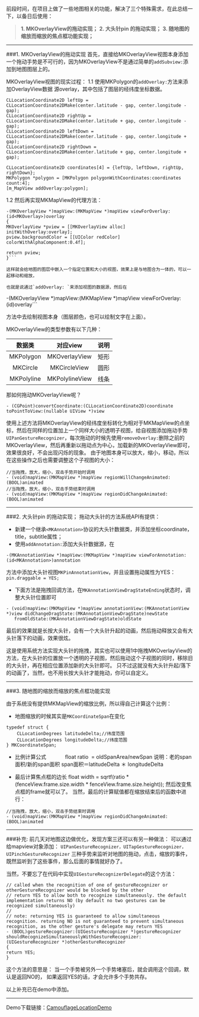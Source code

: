 前段时间，在项目上做了一些地图相关的功能，解决了三个特殊需求，在此总结一下，以备日后使用：
>**1. MKOverlayView的拖动实现；**
**2. 大头针pin 的拖动实现；**
**3. 随地图的缩放而缩放的焦点框功能实现；**

***
###1. MKOverlayView的拖动实现
首先，直接给MKOverlayView视图本身添加一个拖动手势是不可行的，因为MKOverlayView不是通过简单的`addSubview:`添加到地图图层上的。

MKOverlayView视图的现实过程：
1.1 使用MKPolygon的`addOverlay:`方法来添加OverlayView数据
源overlay，其中包括了图层的经纬度坐标数据。

```
CLLocationCoordinate2D leftUp = CLLocationCoordinate2DMake(center.latitude - gap, center.longitude - gap);
CLLocationCoordinate2D rightUp = CLLocationCoordinate2DMake(center.latitude + gap, center.longitude - gap);
CLLocationCoordinate2D leftDown = CLLocationCoordinate2DMake(center.latitude - gap, center.longitude + gap);
CLLocationCoordinate2D rightDown = CLLocationCoordinate2DMake(center.latitude + gap, center.longitude + gap);

CLLocationCoordinate2D coordinates[4] = {leftUp, leftDown, rightUp, rightDown};
MKPolygon *polygon = [MKPolygon polygonWithCoordinates:coordinates count:4];
[m_MapView addOverlay:polygon];
```

1.2 然后再实现MKMapView的代理方法：

```
-(MKOverlayView *)mapView:(MKMapView *)mapView viewForOverlay:(id<MKOverlay>)overlay
{
MKOverlayView *pview = [[MKOverlayView alloc] initWithOverlay:overlay];
pview.backgroundColor = [[UIColor redColor] colorWithAlphaComponent:0.4f];    

return pview;
}```

这样就会给地图的图层中嵌入一个指定位置和大小的视图，效果上是与地图合为一体的，可以一起移动和缩放，

也就是说通过`addOverlay: `来添加视图的数据源，然后在

```
-(MKOverlayView *)mapView:(MKMapView *)mapView viewForOverlay:(id<MKOverlay>)overlay```

方法中去绘制视图本身（图层颜色，也可以绘制文字在上面）。

MKOverlayView的类型参数有以下几种：

| 数据类    | 对应view    | 说明    |
| :-------: | :----:| :-----: |
| MKPolygon         | MKOverlayView   | 矩形      |
| MKCircle         | MKCircleView   | 圆形      |
| MKPolyline         | MKPolylineView   | 线条      |

那如何拖动MKOverlayView呢？

```
- (CGPoint)convertCoordinate:(CLLocationCoordinate2D)coordinate toPointToView:(nullable UIView *)view
```

使用上述方法将MKOverlayView的经纬度坐标转化为相对于MKMapView的点坐标，然后在同样的位置加上一个同样大小的透明子视图，给自视图添加拖动手势`UIPanGestureRecognizer`，每次拖动的时候先使用`removeOverlay:`删除之前的MKOverlayView，然后再重新以拖动点为中心，加载新的MKOverlayView即可，效果很良好，不会出现闪烁的现象。
由于地图本身可以放大，缩小，移动，所以在这些操作之后也需要调整这个子视图的大小：

```
//当拖拽，放大，缩小，双击手势开始时调用
- (void)mapView:(MKMapView *)mapView regionWillChangeAnimated:(BOOL)animated
//当拖拽，放大，缩小，双击手势结束时调用
- (void)mapView:(MKMapView *)mapView regionDidChangeAnimated:(BOOL)animated
```

***
###2. 大头针pin 的拖动实现；
拖动大头针的方法系统API有提供：
-  新建一个继承`<MKAnnotation>`协议的大头针数据类，并添加坐标coordinate，title，subtitle属性；
-  使用`addAnnotation:`添加大头针数据源，在

```
-(MKAnnotationView *)mapView:(MKMapView *)mapView viewForAnnotation:(id<MKAnnotation>)annotation
```

方法中添加大头针视图`MKPinAnnotationView`，并且设置拖动属性为YES：`pin.draggable = YES;`
- 下面方法是拖拽回调方法，在`MKAnnotationViewDragStateEnding`状态时，调整大头针位置即可

```
- (void)mapView:(MKMapView *)mapView annotationView:(MKAnnotationView *)view didChangeDragState:(MKAnnotationViewDragState)newState
   fromOldState:(MKAnnotationViewDragState)oldState
```

最后的效果就是长按大头针，会有一个大头针升起的动画，然后拖动释放又会有大头针落下的动画，效果很炫。

这是使用系统方法实现大头针的拖拽，其实也可以使用1中拖拽MKOverlayView的方法，在大头针的位置放一个透明的子视图，然后拖动这个子视图的同时，移除旧的大头针，再在相应位置添加新的大头针即可。
只不过这就没有大头针升起/落下的动画了，当然，也不用长按大头针才能拖动，你可以自定义。
***
###3. 随地图的缩放而缩放的焦点框功能实现

由于系统没有提供MKMapView的缩放比例，所以得自己计算这个比例：
- 地图缩放的时候其实是`MKCoordinateSpan`在变化

```
typedef struct {
    CLLocationDegrees latitudeDelta;//纬度范围
    CLLocationDegrees longitudeDelta;//纬度范围
} MKCoordinateSpan;
```

- 比例计算公式
            float ratio  = oldSpanArea/newSpan
说明：老的span面积/新的span面积
span面积＝latitudeDelta ＊ longitudeDelta

- 最后计算焦点框的边长
float width = sqrtf(ratio * (fenceView.frame.size.width * fenceView.frame.size.height));
然后改变焦点框的frame就可以了。
当然，最后的计算赋值都在缩放结束后的函数中进行：

````
//当拖拽，放大，缩小，双击手势结束时调用
- (void)mapView:(MKMapView *)mapView regionDidChangeAnimated:(BOOL)animated
````

***
###补充:
前几天对地图这边做优化，发现方案三还可以有另一种做法：
可以通过给mapview对象添加：
`UIPanGestureRecognizer，UITapGestureRecognizer，UIPinchGestureRecognizer`
三种手势来监听对地图的拖动，点击，缩放的事件，既然监听到了这些事件，那么后面的事情就好办了。

当然，不要忘了在代码中实现`UIGestureRecognizerDelegate`的这个方法：

````
// called when the recognition of one of gestureRecognizer or otherGestureRecognizer would be blocked by the other
// return YES to allow both to recognize simultaneously. the default implementation returns NO (by default no two gestures can be recognized simultaneously)
//
// note: returning YES is guaranteed to allow simultaneous recognition. returning NO is not guaranteed to prevent simultaneous recognition, as the other gesture's delegate may return YES
- (BOOL)gestureRecognizer:(UIGestureRecognizer *)gestureRecognizer shouldRecognizeSimultaneouslyWithGestureRecognizer:(UIGestureRecognizer *)otherGestureRecognizer
{
return YES;
}
````

这个方法的意思是：
当一个手势被另外一个手势堵塞后，就会调用这个回调，默认是返回NO的，
如果返回YES的话，才会允许多个手势共存。

以上补充已在demo中添加。

***
Demo下载链接：[CamouflageLocationDemo](https://github.com/Kangqj/Demo/tree/master/CamouflageLocationDemo)